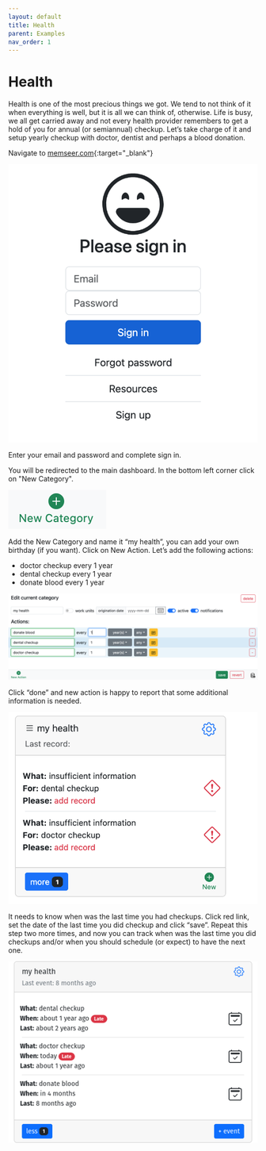 ```yaml
---
layout: default 
title: Health
parent: Examples
nav_order: 1
---
```


# Health

Health is one of the most precious things we got. We tend to not think of it when everything is well, but it is all we can think of, otherwise. Life is busy,
we all get carried away and not every health provider remembers to get a hold of you for annual (or semiannual) checkup. Let’s take charge of it and setup
yearly checkup with doctor, dentist and perhaps a blood donation.

Navigate to [memseer.com](https://memseer.com){:target="_blank"}

![](../../assets/images/guides/sign_up/signin.jpg)

Enter your email and password and complete sign in. 

You will be redirected to the main dashboard. In the bottom left corner click on "New Category".

![](../../assets/images/examples/health/add_new_category.jpg)

Add the New Category and name it “my health”, you can add your own birthday (if you want). Click on New Action. Let’s add the following actions:

* doctor checkup every 1 year
* dental checkup every 1 year
* donate blood every 1 year

![](../../assets/images/examples/health/new_action.png)

Click “done” and new action is happy to report that some additional information is needed.

![](../../assets/images/examples/health/insufficient_info.png)

It needs to know when was the last time you had checkups. Click red link, set the date of the last time you did checkup and click “save”. 
Repeat this step two more times, and now you can track when was the last time you did checkups and/or when you should schedule (or expect) to have the next one.

![](../../assets/images/examples/health/dashboard.png)
